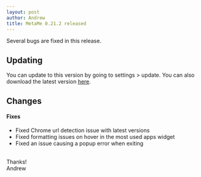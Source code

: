 ```yaml
---
layout: post
author: Andrew
title: MetaMe 0.21.2 released
---
```


Several bugs are fixed in this release.

## Updating

You can update to this version by going to settings > update. You can also download the latest version [here](/download.html).

## Changes

#### Fixes
- Fixed Chrome url detection issue with latest versions
- Fixed formatting issues on hover in the most used apps widget
- Fixed an issue causing a popup error when exiting

<br/>
Thanks!
<br/>
Andrew
